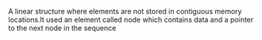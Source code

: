 A linear structure where elements are not stored in contiguous memory locations.It used an element called node which contains data and a pointer to the next node in the sequence
